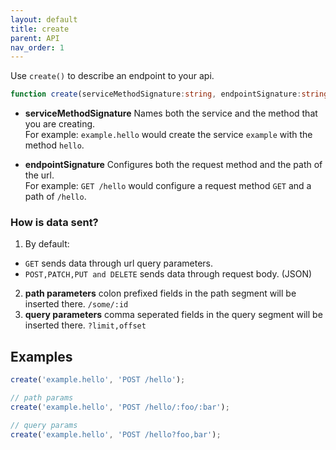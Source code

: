 ```yaml
---
layout: default
title: create
parent: API
nav_order: 1
---
```


Use `create()` to describe an endpoint to your api.

```ts
function create(serviceMethodSignature:string, endpointSignature:string):void
```

- **serviceMethodSignature**
Names both the service and the method that you are creating.  
For example: `example.hello` would create the service `example` with the method `hello`.

- **endpointSignature**
Configures both the request method and the path of the url.  
For example: `GET /hello` would configure a request method `GET` and a path of `/hello`.


### How is data sent?
1. By default:
  - `GET` sends data through url query parameters.
  - `POST,PATCH,PUT and DELETE` sends data through request body. (JSON)
2. **path parameters** colon prefixed fields in the path segment will be inserted there. `/some/:id`
3. **query parameters** comma seperated fields in the query segment will be inserted there. `?limit,offset`


## Examples

```ts
create('example.hello', 'POST /hello');
```
```ts
// path params
create('example.hello', 'POST /hello/:foo/:bar');
```
```ts
// query params
create('example.hello', 'POST /hello?foo,bar');
```


